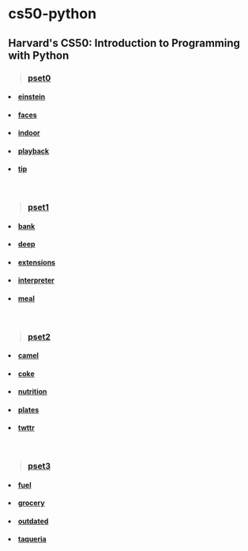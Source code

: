 # cs50-python

## Harvard's CS50: Introduction to Programming with Python

> ### <a href="https://github.com/himashuBisht/cs50p/tree/main/pset0">pset0</a>
#### <li><a href="https://github.com/himashuBisht/cs50p/blob/main/pset0/einstein.py">einstein</a>
#### <li><a href="https://github.com/himashuBisht/cs50p/blob/main/pset0/faces.py">faces</a>
#### <li><a href="https://github.com/himashuBisht/cs50p/blob/main/pset0/indoor.py">indoor</a>
#### <li><a href="https://github.com/himashuBisht/cs50p/blob/main/pset0/playback.py">playback</a>
#### <li><a href="https://github.com/himashuBisht/cs50p/blob/main/pset0/tip.py">tip</a>

</br>

>### <a href="https://github.com/himashuBisht/cs50p/tree/main/pset1">pset1</a>
#### <li><a href="https://github.com/himashuBisht/cs50p/blob/main/pset1/bank.py">bank</a>
#### <li><a href="https://github.com/himashuBisht/cs50p/blob/main/pset1/deep.py">deep</a>
#### <li><a href="https://github.com/himashuBisht/cs50p/blob/main/pset1/extensions.py">extensions</a>
#### <li><a href="https://github.com/himashuBisht/cs50p/blob/main/pset1/interpreter.py">interpreter</a>
#### <li><a href="https://github.com/himashuBisht/cs50p/blob/main/pset1/meal.py">meal</a>
</br>

>### <a href="https://github.com/himashuBisht/cs50p/tree/main/pset2">pset2</a>
#### <li><a href="https://github.com/himashuBisht/cs50p/blob/main/pset2/camel.py">camel</a>
#### <li><a href="https://github.com/himashuBisht/cs50p/blob/main/pset2/coke.py">coke</a>
#### <li><a href="https://github.com/himashuBisht/cs50p/blob/main/pset2/nutrition.py">nutrition</a>
#### <li><a href="https://github.com/himashuBisht/cs50p/blob/main/pset2/plates.py">plates</a>
#### <li><a href="https://github.com/himashuBisht/cs50p/blob/main/pset2/twttr.py">twttr</a>

</br>

>### <a href="https://github.com/himashuBisht/cs50p/tree/main/pset3">pset3</a>
#### <li><a href="https://github.com/himashuBisht/cs50p/blob/main/pset3/camel.py">fuel</a>
#### <li><a href="https://github.com/himashuBisht/cs50p/blob/main/pset3/grocery.py">grocery</a>
#### <li><a href="https://github.com/himashuBisht/cs50p/blob/main/pset3/outdated.py">outdated</a>
#### <li><a href="https://github.com/himashuBisht/cs50p/blob/main/pset3/taqueria.py">taqueria</a>

</br>




